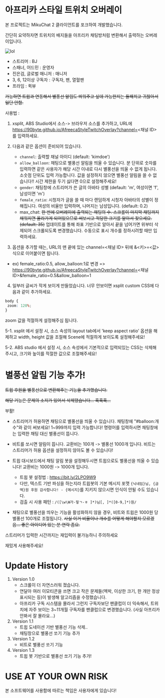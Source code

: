 # 아프리카 스타일 트위치 오버레이
본 프로젝트는 MikuChat 2 클라이언트를 포크하여 개발했습니다.

간단히 요약하자면 트위치의 배지들을 아프리카 채팅방처럼 변환해서 출력하는 오버레이입니다.

![lol](https://90byte.github.io/AfreecaStyleTwitchOverlay/lol.gif)

- 스트리머 : BJ
- 스패너, 어드민 : 운영자
- 진은검, 글로벌 매니저 : 매니저
- 3, 6, 12이상 구독자 : 구독자, 팬, 열혈팬
- 프라임 : 퀵뷰

~~가능하면 트윕과 연동해서 별풍선 알림도 띄워주고 싶데 가능한지는 둘째치고 귀찮아서 일단 안함.~~

사용법 : 
1. xsplit, ABS Studio에서 소스-> 브라우저 소스를 추가하고, URL에 https://90byte.github.io/AfreecaStyleTwitchOverlay?channel=<채널 ID> 를 입력하세요.

2. 다음과 같은 옵션이 준비되어 있습니다.
	- `channel`: 출력할 채널 아이디 (default: 'kimdoe')
	- `allow_balloon`: 채팅으로 별풍선 알림을 띄울 수 있습니다. 분 단위로 숫자를 입력하면 같은 사용자가 해당 시간 이내로 다시 별풍선을 띄울 수 없게 됩니다. 소숫점 단위도 입력 가능합니다. 값을 설정하지 않으면 별풍선 알림을 쓸 수 없습니다!! 시간 제한을 두기 싫다면 0으로 설정해주세요!
	- `gender`: 채팅창에 스트리머가 쓴 글의 아바타 성별 (default: 'm', 여성이면 'f', 남성이면 'm')
	- `female_ratio`: 시청자가 글을 쓸 때 마다 랜덤하게 시청자 아바타의 성별이 정해집니다. 여성의 비율만 입력하며, 나머지는 남성입니다. (default: 0.2)
	- max_chat: ~~한 번에 오버레이에 출력되는 채팅의 수. 스크롤이 마지막 채팅까지 채워지면 올라가게 되어있으므로 써보시고 적당한 크기를 알아서 찾으세요.(default: 35)~~ 업데이트를 통해 좌표 기반으로 알아서 끝을 넘어가면 위부터 삭제되어 스크롤되도록 변경했습니다. 수동으로 표시 개수를 정하시려할 때만 입력하세요.

3. 옵션을 추가할 때는, URL의 맨 끝에 있는 channel=<채널 ID> 뒤에 &<키>=<값> 식으로 이어붙이면 됩니다.
  - ex) female_ratio:0.5, allow_balloon:1로 변경 => https://90byte.github.io/AfreecaStyleTwitchOverlay?channel=<채널 ID>&female_ratio=0.5&allow_balloon=1

4. 일부러 글씨가 작게 보이게 만들었습니다. 너무 안보이면 xsplit custom CSS에 다음과 같이 추가하세요.
```css
body {
 zoom: 120%;
}
```
zoom 값을 적절하게 설정해주심 됩니다.

5-1. xsplit 에서 설정 시, 소스 속성의 layout tab에서 'keep aspect ratio' 옵션을 해제하고 width, height 값을 조절해 Scene에 적절하게 보이도록 설정해주세요!

5-2. ABS studio 에서 설정 시, 소스 속성에서 기본적으로 입력되있는 CSS는 삭제해주시고, 크기와 높이를 적절한 값으로 조절해주세요!

# 별풍선 알림 기능 추가!

~~트윕 후원을 별풍선으로 변환해주는 기능을 추가했습니다.~~

~~해당 기능은 문제의 소지가 있어서 삭제됐습니다... 흑흑흑...~~ 

부활!

- 스트리머가 허용하면 채팅으로 별풍선을 띄울 수 있습니다. 채팅창에 "#balloon:개수"와 같이 써보세요! 1~999까지 입력 가능합니다! 명령어를 입력하시면 채팅창에는 입력한 채팅 대신 별풍선이 뜹니다.

- 비트를 쏘시면 알림이 뜹니다. 교환비는 100개 -> 별풍선 1000개 입니다. 비트는 스트리머가 허용 옵션을 설정하지 않아도 볼 수 있습니다!

- 트윕 대시보드에서 채팅 알림 봇을 설정해두시면 트윕으로도 별풍선을 띄울 수 있습니다! 교환비는 1000원 -> 1000개 입니다.
	- 트윕 봇 설정법 : https://bit.ly/2LPO9W9
	- 다만, 텍스트 기반 파싱을 하는지라 트윕봇의 기본 메시지 포맷 `{닉네임}님, {금액}원 후원 감사합니다! - {메시지}`를 지키지 않으시면 인식이 안될 수도 있습니다.
	- 검출 시 사용 패턴 : `/([\w\W가-힣ㄱ-ㅎ ]*)님[, ]*([0-9,]*)원/`

- 채팅으로 별풍선을 띄우는 기능을 활성화하지 않을 경우, 비트와 트윕은 1000원 당 별풍선 100개로 조절됩니다. ~~사실 이거 비율이나 개수를 어떻게 해야할지 모르겠음... 좋은 아이디어 있는 분 연락 좀요.~~


스트리머가 입력한 시간까지는 재입력이 불가능하니 주의하세요

재밌게 사용해주세요!

# Update History
1. Version 1.0
	- 스크롤이 더 자연스러워 졌습니다.
	- 연달아 여러 이모티콘을 쓰면 크고 작은 문제들(엑박, 이상한 크기, 한 개만 정상 표시되는 등)이 발생해 알고리즘을 수정했습니다.
	- 아프리카 구독 시스템을 몰라서 그런지 구독자보단 팬클럽이 더 익숙해서, 트위치에 자주 보이는 3~11개월 구독자를 팬클럽으로 변경했습니다. (사실 아프리카 안봐서 잘 몰라요...)
2. Version 1.1
	- 트윕 도네이션 기반 별풍선 기능 삭제..
	- 채팅창으로 별풍선 쏘기 기능 추가
3. Version 1.2
	- 비트로 별풍선 쏘기 기능 
4. Version 1.3
	- 트윕 봇 기반으로 별풍선 쏘기 기능 추가!

# USE AT YOUR OWN RISK
본 소프트웨어를 사용함에 따르는 책임은 사용자에게 있습니다!
